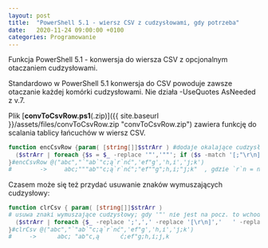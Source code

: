```yaml
---
layout: post
title:  "PowerShell 5.1 - wiersz CSV z cudzysłowami, gdy potrzeba"
date:   2020-11-24 09:00:00 +0100
categories: Programowanie
---
```


Funkcja PowerShell 5.1 - konwersja do wiersza CSV z opcjonalnym otaczaniem cudzysłowami.

Standardowo w PowerShell 5.1 konwersja do CSV powoduje zawsze otaczanie każdej komórki cudzysłowami. Nie działa -UseQuotes AsNeeded z v.7.

Plik [**convToCsvRow.ps1**(.zip)]({{ site.baseurl }}/assets/files/convToCsvRow.zip "convToCsvRow.zip") zawiera funkcję do scalania tablicy łańcuchów w wiersz CSV.

````powershell
function encCsvRow {param( [string[]]$strArr ) #dodaje okalające cudzysłowy, gdy trzeba i łączy wiersz CSV
  ($strArr | foreach {$s = $_ -replace '"','""'; if ($s -match '[;"\r\n]') {$s = "`"$s`""}; $s}) -join ";" 
}#encCsvRow @("abc","`"ab`"c;ą`r`nć",'ef"g','h,i','j;k') 
#        ->     abc;"""ab""c;ą`r`nć";"ef""g";h,i;"j;k"  , gdzie `r`n = nowy wiersz
````

Czasem może się też przydać usuwanie znaków wymuszających cudzysłowy:

````powershell
function clrCsv { param( [string[]]$strArr ) 
# usuwa znaki wymuszające cudzysłowy; gdy '"' nie jest na pocz. to wchodzi dobrze w Excelu
  ($strArr | foreach {$_ -replace ';',',' -replace '[\r\n]','   ' -replace '^"',' "'}) -join ";"
}#clrCsv @("abc","`"ab`"c;ą`r`nć",'ef"g','h,i','j;k') 
#     ->      abc; "ab"c,ą      ć;ef"g;h,i;j,k
````

<style> pre code {font-size: smaller;} </style>
